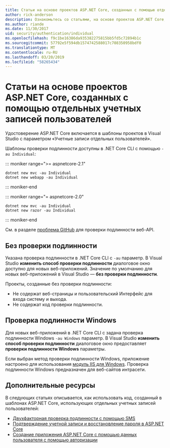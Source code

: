 ```yaml
---
title: Статьи на основе проектов ASP.NET Core, созданных с помощью отдельных учетных записей пользователей
author: rick-anderson
description: Ознакомьтесь со статьями, на основе проектов ASP.NET Core, созданных с помощью отдельных учетных записей пользователей.
ms.author: riande
ms.date: 11/30/2017
uid: security/authentication/individual
ms.openlocfilehash: f9c1be16386da935382275815bb5fd5c72894b1c
ms.sourcegitcommit: 57792e5f594db1574742588017c708350958bdf0
ms.translationtype: MT
ms.contentlocale: ru-RU
ms.lasthandoff: 03/20/2019
ms.locfileid: "58265434"
---
```

# <a name="articles-based-on-aspnet-core-projects-created-with-individual-user-accounts"></a>Статьи на основе проектов ASP.NET Core, созданных с помощью отдельных учетных записей пользователей

Удостоверение ASP.NET Core включается в шаблоны проектов в Visual Studio с параметром «Учетные записи отдельных пользователей».

Шаблоны проверки подлинности доступны в .NET Core CLI с помощью `-au Individual`:

::: moniker range=">= aspnetcore-2.1"

```console
dotnet new mvc -au Individual
dotnet new webapp -au Individual
```

::: moniker-end

::: moniker range="= aspnetcore-2.0"

```console
dotnet new mvc -au Individual
dotnet new razor -au Individual
```

::: moniker-end

См. в разделе [проблема GitHub](https://github.com/aspnet/AspNetCore/issues/5833) для проверки подлинности веб-API.

<a name="no"></a>

## <a name="no-authentication"></a>Без проверки подлинности

Указана проверка подлинности в .NET Core CLI с `-au` параметр. В Visual Studio **изменить способ проверки подлинности** диалоговое окно доступно для новых веб-приложений. Значение по умолчанию для новых веб-приложений в Visual Studio — **без проверки подлинности**.

Проекты, созданные без проверки подлинности:

* Не содержат веб-страницы и пользовательский Интерфейс для входа систему и выхода.
* Не содержат код проверки подлинности.

<a name="win"></a>

## <a name="windows-authentication"></a>Проверка подлинности Windows

Для новых веб-приложений в .NET Core CLI с задана проверка подлинности Windows `-au Windows` параметр. В Visual Studio **изменить способ проверки подлинности** диалоговое окно предоставляет **проверки подлинности Windows** параметры.

Если выбран метод проверки подлинности Windows, приложение настроено для использования [модуль IIS для Windows](xref:host-and-deploy/iis/modules). Проверка подлинности Windows предназначен для веб-сайтов интрасети.

## <a name="additional-resources"></a>Дополнительные ресурсы

В следующих статьях описывается, как использовать код, созданный в шаблонах ASP.NET Core, использующих отдельных учетных записей пользователей:

* [Двухфакторная проверка подлинности с помощью SMS](xref:security/authentication/2fa)
* [Подтверждение учетной записи и восстановление пароля в ASP.NET Core](xref:security/authentication/accconfirm)
* [Создание приложения ASP.NET Core с помощью данных пользователя с помощью авторизации](xref:security/authorization/secure-data)
